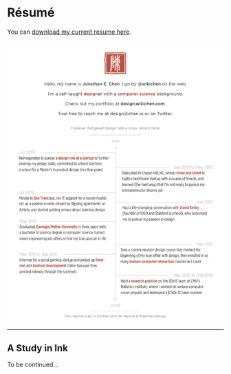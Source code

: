 Résumé
======

You can [download my current resume here](https://github.com/wikichen/resume/raw/master/resume.pdf).

![Resume](https://raw.githubusercontent.com/wikichen/resume/master/resume.png)

---

## A Study in Ink

To be continued...
